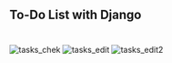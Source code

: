 ## To-Do List with Django


#
![tasks_chek](https://user-images.githubusercontent.com/63586427/145622094-6ad9e875-89eb-419c-8a7f-720c74931517.png)
![tasks_edit](https://user-images.githubusercontent.com/63586427/145622120-2b7c2e1d-514e-48a8-96c0-65b3243391c9.png)
![tasks_edit2](https://user-images.githubusercontent.com/63586427/145622473-2260e3f6-ea54-4bc8-8841-c577561d6184.png)



